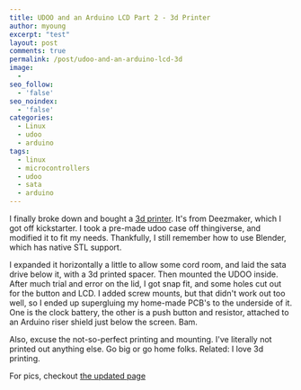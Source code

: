 ```yaml
---
title: UDOO and an Arduino LCD Part 2 - 3d Printer
author: myoung
excerpt: "test"
layout: post
comments: true
permalink: /post/udoo-and-an-arduino-lcd-3d
image:
  - 
seo_follow:
  - 'false'
seo_noindex:
  - 'false'
categories:
  - Linux
  - udoo
  - arduino
tags:
  - linux
  - microcontrollers
  - udoo
  - sata
  - arduino
---
```

I finally broke down and bought a [3d printer](http://www.bukobot.com/bukito). <!--more--> It's from Deezmaker, which I got off kickstarter. I took a pre-made udoo case off thingiverse, and modified it to fit my needs. Thankfully, I still remember how to use Blender, which has native STL support.

I expanded it horizontally a little to allow some cord room, and laid the sata drive below it, with a 3d printed spacer. Then mounted the UDOO inside. After much trial and error on the lid, I got snap fit, and some holes cut out for the button and LCD. I added screw mounts, but that didn't work out too well, so I ended up supergluing my home-made PCB's to the underside of it. One is the clock battery, the other is a push button and resistor, attached to an Arduino riser shield just below the screen. Bam.

Also, excuse the not-so-perfect printing and mounting. I've literally not printed out anything else. Go big or go home folks. Related: I love 3d printing.

For pics, checkout [the updated page](/post/udoo-and-an-arduino-lcd)

